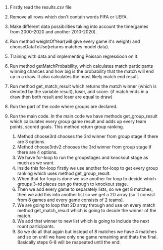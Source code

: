 1. Firstly read the results.csv file
2. Remove all rows which don't contain words FIFA or UEFA.
3. Make different data possibilities taking into account the time(games from 2000-2020 and another 2010-2020).
4. Run method weightOfYear(will give every game it's weight) and chooseDataToUse(returns matches model data).
5. Training with data and implementing Poisson regressioon on it. 
6. Run method getMatchProbability, which calculates match participants winning chances and how big is the probability that the match will end up in a draw. 
It also calculates the most likely match end result.
7. Run method get_match_result which returns the match winner (which is denoted by the variable result), loser, and score. 
(if match ends in a draw then both result and loser are equal to draw)
8. Run the part of the code where groups are declared.
9. Run the main code.
In the main code we have methods get_group_result which calculates every group game result and adds up every team points, scored goals. This method return group ranking.

    1) Method choose3rd chooses the 3rd winner from group stage if there are 3 options. 
    2) Method choose3rdv2 chooses the 3rd winner from group stage if there are 4 options. 
    3) We have for-loop to run the groupstages and knockout stage as much as we want. 
    4) Inside this for-loop firstly we use another for-loop to get every group ranking which uses method get_group_result.
    5) When that for-loop is done we use another for loop to decide which groups 3-rd places can go through to knockout stage.
    6) Then we add every game to separately lists, so we get 8 matches, then we add this into another list so we get a 2D array 
    (so it consist from 8 games and every game consists of 2 teams).
    7) We are going to loop that 2D array through and use on every match method get_match_result which is going to decide the winner of the match. 
    8) We add that winner to new list which is going to include the next rount participants.
    9) So we do all that again but instead of 8 matches we have 4 matches and so on until we have only one game remaining and thats the final.
    Basically steps 6-8 will be reapeated until the end.
